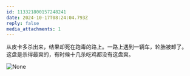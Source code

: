 ```yaml
---
id: 113321800157248241
date: 2024-10-17T08:24:04.793Z
reply: false
media_attachments: 1
---
```


从皮卡多杀出来，结果却死在跑毒的路上。一路上遇到一辆车，轮胎被卸了。  
这盘是杀得最爽的，有时候十几杀吃鸡都没有这盘爽。

![None](https://files.e5n.cc/media_attachments/files/113/321/794/964/986/291/original/8b48f730aa70b074.png)
